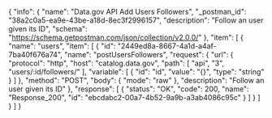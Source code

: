 {
  "info": {
    "name": "Data.gov API Add Users  Followers",
    "_postman_id": "38a2c0a5-ea9e-43be-a18d-8ec3f2996157",
    "description": "Follow an user given its ID",
    "schema": "https://schema.getpostman.com/json/collection/v2.0.0/"
  },
  "item": [
    {
      "name": "users",
      "item": [
        {
          "id": "2449ed8a-8667-4a1d-a4af-7ba40f676a74",
          "name": "postUsersFollowers",
          "request": {
            "url": {
              "protocol": "http",
              "host": "catalog.data.gov",
              "path": [
                "api",
                "3",
                "users/:id/followers/"
              ],
              "variable": [
                {
                  "id": "id",
                  "value": "{}",
                  "type": "string"
                }
              ]
            },
            "method": "POST",
            "body": {
              "mode": "raw"
            },
            "description": "Follow an user given its ID"
          },
          "response": [
            {
              "status": "OK",
              "code": 200,
              "name": "Response_200",
              "id": "ebcdabc2-00a7-4b52-9a9b-a3ab4086c95c"
            }
          ]
        }
      ]
    }
  ]
}